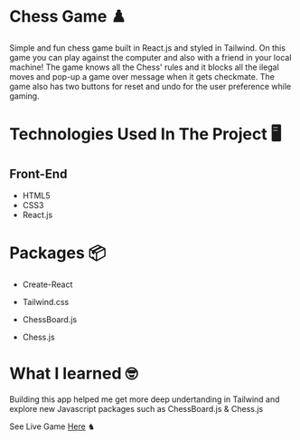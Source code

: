 # Chess Game ♟️ 

Simple and fun chess game built in React.js and styled in Tailwind. On this game you can play against the computer and also with a friend in your local machine! The game knows all the Chess' rules and it blocks all the ilegal moves and pop-up a game over message when it gets checkmate. The game also has two buttons for reset and undo for the user preference while gaming.


# Technologies Used In The Project 🖥️ 

## Front-End 
 
- HTML5
- CSS3 
- React.js


# Packages 📦 

- Create-React 

- Tailwind.css

- ChessBoard.js

- Chess.js

# What I learned 🤓

Building this app helped me get more deep undertanding in Tailwind and explore new Javascript packages such as ChessBoard.js & Chess.js


See Live Game [Here](https://chessy-game.netlify.app/) ♞
